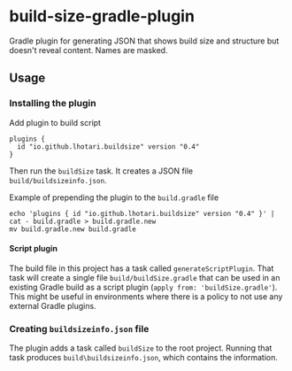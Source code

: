 # build-size-gradle-plugin

Gradle plugin for generating JSON that shows build size and structure but doesn't reveal content. Names are masked.

## Usage

### Installing the plugin

Add plugin to build script
```
plugins {
  id "io.github.lhotari.buildsize" version "0.4"
}
```
Then run the `buildSize` task. It creates a JSON file `build/buildsizeinfo.json`.


Example of prepending the plugin to the `build.gradle` file
```
echo 'plugins { id "io.github.lhotari.buildsize" version "0.4" }' | cat - build.gradle > build.gradle.new
mv build.gradle.new build.gradle
```

#### Script plugin

The build file in this project has a task called `generateScriptPlugin`.
That task will create a single file `build/buildSize.gradle` that can be used in an existing Gradle build as a
script plugin (`apply from: 'buildSize.gradle'`). This might be useful in environments where there is a policy
to not use any external Gradle plugins.


### Creating `buildsizeinfo.json` file

The plugin adds a task called `buildSize` to the root project.
Running that task produces `build\buildsizeinfo.json`, which contains the information.